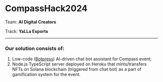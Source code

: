 # CompassHack2024

Team: **AI Digital Creators**

Track: **YaLLa Esports**

___

### Our solution consists of:

1. Low-code ([Botpress](https://botpress.com/)) AI-driven chat bot assistant for Compass event;
2. Node.js TypeScript server deployed on Heroku that mints/transfers NFTs on Solana blockchain (triggered from chat bot) as a part of gamification system for the event.
